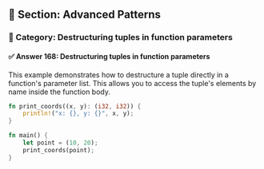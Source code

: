 ## 📘 Section: Advanced Patterns  
### 🔹 Category: Destructuring tuples in function parameters  
#### ✅ Answer 168: Destructuring tuples in function parameters

This example demonstrates how to destructure a tuple directly in a function's parameter list. This allows you to access the tuple's elements by name inside the function body.

```rust
fn print_coords((x, y): (i32, i32)) {
    println!("x: {}, y: {}", x, y);
}

fn main() {
    let point = (10, 20);
    print_coords(point);
}
```
